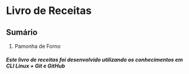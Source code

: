 # Livro de Receitas

## Sumário

1. Pamonha de Forno 








##### Este livro de receitas foi desenvolvido utilizando os conhecimentos em CLI Linux + Git e GitHub


